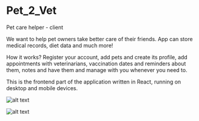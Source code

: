 # Pet_2_Vet
Pet care helper - client

We want to help pet owners take better care of  their friends. App can store medical records, diet data and much more!

How it works?
  Register your account, 
  add pets and create its profile, 
  add appointments with veterinarians, vaccination dates and reminders about them, notes and have them and manage with you whenever you need to.
 
This is the frontend part of the application written in React, running on desktop and mobile devices.

![alt text](https://i.imgur.com/1RimfJ0.png)

![alt text](https://images-ext-2.discordapp.net/external/sPnOsqNXGhubSs50jv7fHnVs9RfmUulnE9G0jefYFJ8/https/i.imgur.com/JvK7SaV.png?width=1294&height=602)
